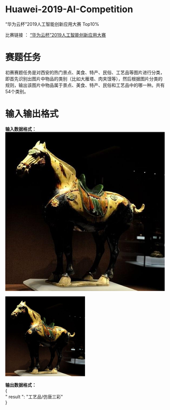 # Huawei-2019-AI-Competition
“华为云杯”2019人工智能创新应用大赛 Top10%

比赛链接 ：
[“华为云杯”2019人工智能创新应用大赛](https://competition.huaweicloud.com/information/1000021526/circumstances?track=107)

# 赛题任务
初赛赛题任务是对西安的热门景点、美食、特产、民俗、工艺品等图片进行分类，即首先识别出图片中物品的类别（比如大雁塔、肉夹馍等），然后根据图片分类的规则，输出该图片中物品属于景点、美食、特产、民俗和工艺品中的哪一种。共有54个类别。

# 输入输出格式
<b>输入数据格式：</b>   
![alt 仿唐三彩](https://github.com/ielym/Huawei-2019-AI-Competition/blob/main/imgs/img_12.jpg)

<img src="https://github.com/ielym/Huawei-2019-AI-Competition/blob/main/imgs/img_12.jpg" width="50%">

<b>输出数据格式：</b>      
{   
  " result ": "工艺品/仿唐三彩"   
}

